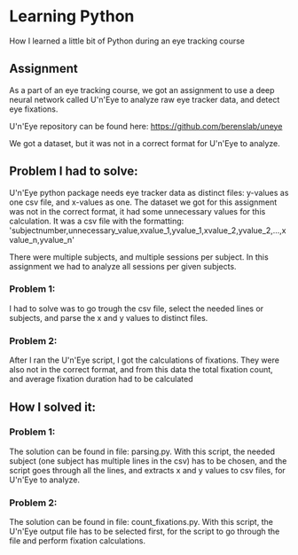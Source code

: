 # Learning Python
How I learned a little bit of Python during an eye tracking course

## Assignment

As a part of an eye tracking course, we got an assignment to use a deep neural network called U'n'Eye to analyze raw eye tracker data, and detect eye fixations.

U'n'Eye repository can be found here: 
https://github.com/berenslab/uneye

We got a dataset, but it was not in a correct format for U'n'Eye to analyze.


## Problem I had to solve:

U'n'Eye python package needs eye tracker data as distinct files: y-values as one csv file, and x-values as one. The dataset we got for this assignment was not in the correct format, it had some unnecessary values for this calculation. 
It was a csv file with the formatting: 'subjectnumber,unnecessary_value,xvalue_1,yvalue_1,xvalue_2,yvalue_2,...,xvalue_n,yvalue_n'

There were multiple subjects, and multiple sessions per subject. In this assignment we had to analyze all sessions per given subjects.

### Problem 1: 
I had to solve was to go trough the csv file, select the needed lines or subjects, and parse the x and y values to distinct files. 

### Problem 2:
After I ran the U'n'Eye script, I got the calculations of fixations. They were also not in the correct format, and from this data the total fixation count, and average fixation duration had to be calculated

## How I solved it:

### Problem 1:
The solution can be found in file: parsing.py. With this script, the needed subject (one subject has multiple lines in the csv) has to be chosen, and the script goes through all the lines, and extracts x and y values to csv files, for U'n'Eye to analyze.

### Problem 2:
The solution can be found in file: count_fixations.py. With this script, the U'n'Eye output file has to be selected first, for the script to go through the file and perform fixation calculations. 

